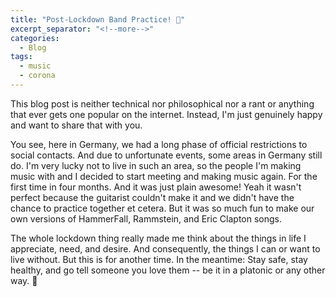 ```yaml
---
title: "Post-Lockdown Band Practice! 💖"
excerpt_separator: "<!--more-->"
categories:
  - Blog
tags:
  - music
  - corona
---
```

This blog post is neither technical nor philosophical nor a rant or anything that ever gets one popular on the internet. Instead, I'm just genuinely happy and want to share that with you.

You see, here in Germany, we had a long phase of official restrictions to social contacts. And due to unfortunate events, some areas in Germany still do. I'm very lucky not to live in such an area, so the people I'm making music with and I decided to start meeting and making music again. For the first time in four months. And it was just plain awesome! Yeah it wasn't perfect because the guitarist couldn't make it and we didn't have the chance to practice together et cetera. But it was so much fun to make our own versions of HammerFall, Rammstein, and Eric Clapton songs.

The whole lockdown thing really made me think about the things in life I appreciate, need, and desire. And consequently, the things I can or want to live without. But this is for another time. In the meantime: Stay safe, stay healthy, and go tell someone you love them -- be it in a platonic or any other way. 🤗